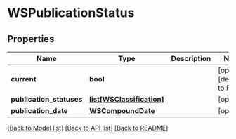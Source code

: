 # WSPublicationStatus

## Properties
Name | Type | Description | Notes
------------ | ------------- | ------------- | -------------
**current** | **bool** |  | [optional] [default to False]
**publication_statuses** | [**list[WSClassification]**](WSClassification.md) |  | [optional] 
**publication_date** | [**WSCompoundDate**](WSCompoundDate.md) |  | [optional] 

[[Back to Model list]](../README.md#documentation-for-models) [[Back to API list]](../README.md#documentation-for-api-endpoints) [[Back to README]](../README.md)


